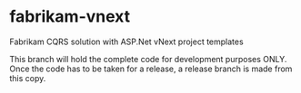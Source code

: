 # fabrikam-vnext
Fabrikam CQRS solution with ASP.Net vNext project templates

This branch will hold the complete code for development purposes ONLY. Once the code has to be taken for a release, a release branch is made from this copy.
